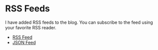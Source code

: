 # RSS Feeds

I have added RSS feeds to the blog. You can subscribe to the feed using your favorite RSS reader.

- [RSS Feed](https://kplauritzen.dk/feed_rss_created.xml)
- [JSON Feed](https://kplauritzen.dk/feed_json_created.json)
